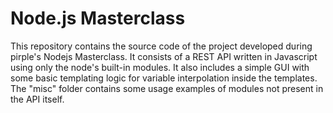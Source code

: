 # Node.js Masterclass

This repository contains the source code of the project developed during pirple's Nodejs Masterclass. It consists of a REST API written in Javascript using only the node's built-in modules. It also includes a simple GUI with some basic templating logic for variable interpolation inside the templates. The "misc" folder contains some usage examples of modules not present in the API itself.
